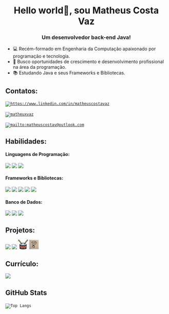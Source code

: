 <h1 align="center">Hello world👋, sou Matheus Costa Vaz</h1>
<h3 align="center">Um desenvolvedor back-end Java!</h3>

- 💻 Recém-formado em Engenharia da Computação apaixonado por programação e tecnologia.
- 🚀 Busco oportunidades de crescimento e desenvolvimento profissional na área da programação.
- 📚 Estudando Java e seus Frameworks e Bibliotecas.

<h2 align="left">Contatos:</h2>
<p align="left">
<code><a href="https://www.linkedin.com/in/matheuscostavaz" target="_blank"><img height="30" src="https://img.shields.io/badge/in%2FMatheusCostaVaz-D0D4CA?style=for-the-badge&logo=linkedin&logoColor=blue" alt="https://www.linkedin.com/in/matheuscostavaz"/></a></code> 
 
<code><a href="https://instagram.com/matheuxvaz" target="blank"><img  height="30" src="https://img.shields.io/badge/@matheuxvaz-D0D4CA?style=for-the-badge&logo=instagram" alt="matheuxvaz" /></a></code> 
 
<code><a href="mailto:matheuscostav@outlook.com" target="blank"><img  height="30" src="https://img.shields.io/badge/matheuscostav%40outlook.com-D0D4CA?style=for-the-badge&logo=microsoft-outlook&logoColor=blue" alt="mailto:matheuscostav@outlook.com" /></a></code>
</p>

<h2 align="left">Habilidades:</h2>
<p align="left">
  <h4 align="left">Linguagens de Programação:</h4> 
  <code><a href="https://www.java.com" target="blank"><img height="30" src="https://img.shields.io/badge/java-%23ED8B00.svg?style=for-the-badge&logo=openjdk&logoColor=white"></a></code>
  <code><a href="https://developer.mozilla.org/en-US/docs/Web/JavaScript" target="blank"><img height="30" src="https://img.shields.io/badge/JavaScript-F7DF1E?style=for-the-badge&logo=javascript&logoColor=white"></a></code>
  <code><a href="https://www.python.org/" target="blank"><img height="30" src="https://img.shields.io/badge/Python-14354C?style=for-the-badge&logo=python&logoColor=white"></a></code>  

  <h4 align="left">Frameworks e Bibliotecas:</h4> 
  <code><a href="https://spring.io/" target="blank"><img height="30" src="https://img.shields.io/badge/spring-%236DB33F.svg?style=for-the-badge&logo=spring&logoColor=white"></a></code>
  <code><a href="https://nodejs.org/en" target="blank"><img height="30" src="https://img.shields.io/badge/node.js-6DA55F?style=for-the-badge&logo=node.js&logoColor=white"></a></code>
  <code><a href="https://vuejs.org/" target="blank"><img height="30" src="https://img.shields.io/badge/vue.js-%2335495e.svg?style=for-the-badge&logo=vuedotjs&logoColor=%234FC08D"></a></code>
  <code><a href="https://angular.io/" target="blank"><img height="30" src="https://img.shields.io/badge/Angular-DD0031?style=for-the-badge&logo=angular&logoColor=white"></a></code>
  <code><a href="https://pandas.pydata.org/" target="blank"><img height="30" src="https://img.shields.io/badge/pandas-%23150458.svg?style=for-the-badge&logo=pandas&logoColor=white"></a></code>  

  <h4 align="left">Banco de Dados:</h4> 
  <code><a href="https://www.mysql.com/" target="blank"><img height="30" src="https://img.shields.io/badge/Mysql-797676?style=for-the-badge&logo=mysql&logoColor=blue"></a></code>
  <code><a href="https://www.postgresql.org/" target="blank"><img height="30" src="https://img.shields.io/badge/postgres-%23316192.svg?style=for-the-badge&logo=postgresql&logoColor=white"></a></code>
  <code><a href="https://www.microsoft.com/pt-br/sql-server" target="blank"><img height="30" src="https://img.shields.io/badge/Microsoft%20SQL%20Server-CC2927?style=for-the-badge&logo=microsoft%20sql%20server&logoColor=white"></a></code>
</p>

<h2 align="left">Projetos:</h2>
<code><a href="https://deliciasroyal.matheuscostav.vercel.app/" target="blank"><img height="30" src="https://github.com/MatheusCostaVaz/front-delicias-royal/blob/main/imagens/logo.png?raw=true"></a></code>
<code><a href="https://fokus.matheuscostav.vercel.app/" target="blank"><img height="30" src="https://raw.githubusercontent.com/MatheusCostaVaz/foco/main/imagens/favicon.ico"></a></code>
<code><a href="https://bateria.matheuscostav.vercel.app/" target="blank"><img height="30" src="https://github.com/MatheusCostaVaz/bateria/blob/main/images/bateria.png?raw=true"></a></code>
<code><a href="https://numerosecreto.matheuscostav.vercel.app/" target="blank"><img height="30" src="https://github.com/MatheusCostaVaz/numero-secreto/blob/main/imagens/icon.png?raw=true"></a></code>

<h2 align="left">Currículo:</h2>
<code><a href="https://uniceuma-my.sharepoint.com/:b:/g/personal/matheus92274_ceuma_com_br/ESj-TLI7pjZPhYdpksC8v80Bj4J0PFMIZVU5eoYs3d7kmA?e=lLrqla" target="blank"><img height="30" src="https://img.shields.io/badge/CURR%C3%8DCULO-797676?style=for-the-badge&logo=readdotcv&logoColor=black"></a></code>

<h2>GitHub Stats</h2>

<code>![Top Langs](https://github-readme-stats-git-masterrstaa-rickstaa.vercel.app/api/top-langs/?username=MatheusCostaVaz&layout=compact&bg_color=000&border_color=30A3DC&title_color=E94D5F&text_color=FFF)</code>
